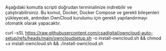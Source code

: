 Aşağıdaki komutla scripti doğrudan terminalinize indirebilir ve çalıştırabilirsiniz. Bu komut, Docker, Docker Compose ve gerekli bileşenleri yükleyecek, ardından OwnCloud kurulumu için gerekli yapılandırmayı otomatik olarak yapacaktır.


curl -sSL https://raw.githubusercontent.com/csadigital/owncloud-auto-setup/refs/heads/main/owncloudsetup.sh -o install-owncloud.sh && chmod +x install-owncloud.sh && ./install-owncloud.sh
